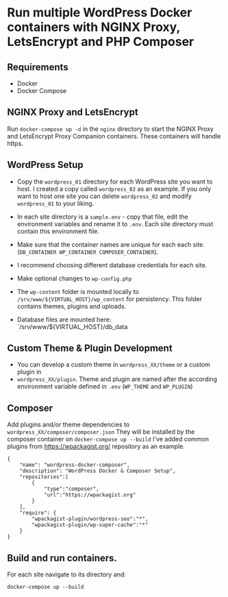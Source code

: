 # Run multiple WordPress Docker containers with NGINX Proxy, LetsEncrypt and PHP Composer

## Requirements

* Docker
* Docker Compose

## NGINX Proxy and LetsEncrypt

Run `docker-compose up -d` in the `nginx` directory to start the NGINX Proxy and LetsEncrypt Proxy
Companion containers. These containers will handle https.  

## WordPress Setup

* Copy the `wordpress_01` directory for each WordPress site you want to host. I created a copy called `wordpress_02` as an example. If you only want to host one site you can delete `wordpress_02` and modify `wordpress_01` to your liking.

* In each site directory is a `sample.env` - copy that file, edit the environment variables and
rename it to `.env`. Each site directory must contain this environment file.
* Make sure that the container names  are unique for each each site. (`DB_CONTAINER WP_CONTAINER COMPOSER_CONTAINER`). 
* I recommend choosing different database credentials for each site.
* Make optional changes to `wp-config.php`
* The `wp-content` folder is mounted locally to `/srv/www/${VIRTUAL_HOST}/wp_content` for
persistency. This folder contains themes, plugins and uploads.
* Database files are mounted here: `/srv/www/${VIRTUAL_HOST}/db_data

## Custom Theme & Plugin Development
* You can develop a custom theme in `wordpress_XX/theme` or a custom plugin in
* `wordpress_XX/plugin`. Theme and plugin are named after the according environment variable defined in `.env` (`WP_THEME` and `WP_PLUGIN`)


## Composer

Add plugins and/or theme dependencies to `wordpress_XX/composer/composer.json`
They will be installed by the composer container on `docker-compose up --build` I've added common plugins from https://wpackagist.org/ repository as an example.

```
{
    "name": "wordpress-docker-composer",
    "description": "WordPress Docker & Composer Setup",
    "repositories":[
        {
            "type":"composer",
            "url":"https://wpackagist.org"
        }
    ],
    "require": {
        "wpackagist-plugin/wordpress-seo":"*",
        "wpackagist-plugin/wp-super-cache":"*"
    }
}
```

## Build and run containers. 

For each site navigate to its directory and:

``docker-compose up --build``
